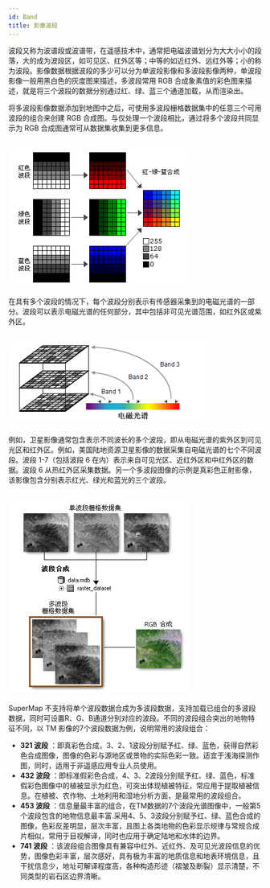 ```yaml
---
id: Band
title: 影像波段
---
```

波段又称为波谱段或波谱带，在遥感技术中，通常把电磁波谱划分为大大小小的段落，大的成为波段区，如可见区、红外区等；中等的如近红外、远红外等；小的称为波段。影像数据根据波段的多少可以分为单波段影像和多波段影像两种，单波段影像一般用黑白色的灰度图来描述，多波段常用
RGB 合成象素值的彩色图来描述，就是将三个波段的数据分别通过红、绿、蓝三个通道加载，从而渲染出。

将多波段影像数据添加到地图中之后，可使用多波段栅格数据集中的任意三个可用波段的组合来创建 RGB 合成图。与仅处理一个波段相比，通过将多个波段共同显示为
RGB 合成图通常可从数据集收集到更多信息。

![](img/RGB.png)  
---  
  
在具有多个波段的情况下，每个波段分别表示有传感器采集到的电磁光谱的一部分。波段可以表示电磁光谱的任何部分，其中包括非可见光谱范围，如红外区或紫外区。

![](img/Spectrum.png)  
---  
  
例如，卫星影像通常包含表示不同波长的多个波段，即从电磁光谱的紫外区到可见光区和红外区。例如，美国陆地资源卫星影像的数据采集自电磁光谱的七个不同波段。波段
1-7（包括波段 6 在内）表示来自可见光区、近红外区和中红外区的数据。波段 6
从热红外区采集数据。另一个多波段图像的示例是真彩色正射影像，该影像包含分别表示红光、绿光和蓝光的三个波段。

![](img/CompositeBands.png)  
---  
  
SuperMap
不支持将单个波段数据合成为多波段数据，支持加载已组合的多波段数据，同时可设置R、G、B通道分别对应的波段。不同的波段组合突出的地物特征不同，以 TM
影像的7个波段数据为例，说明常用的波段组合：

  * **321 波段** ：即真彩色合成，3、2、1波段分别赋予红、绿、蓝色，获得自然彩色合成图像，图像的色彩与源地区或景物的实际色彩一致。适宜于浅海探测作图，同时，适用于非遥感应用专业人员使用。
  * **432 波段** ：即标准假彩色合成，4、3、2波段分别赋予红、绿、蓝色，标准假彩色图像中的植被显示为红色，可突出体现植被特征，常应用于提取植被信息。在植被、农作物、土地利用和湿地分析方面，是最常用的波段组合。
  * **453 波段** ：信息量最丰富的组合，在TM数据的7个波段光谱图像中，一般第5个波段包含的地物信息最丰富.采用4、5、3波段分别赋予红、绿、蓝色合成的图像，色彩反差明显，层次丰富，且图上各类地物的色彩显示规律与常规合成片相似，常用于目视解译，同时也应用于确定陆地和水体的边界。
  * **741 波段** ：该波段组合图像具有兼容中红外、近红外、及可见光波段信息的优势，图像色彩丰富，层次感好，具有极为丰富的地质信息和地表环境信息，且干扰信息少，地址可解译程度高，各种构造形迹（褶皱及断裂）显示清楚，不同类型的岩石区边界清晰。


